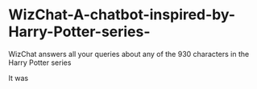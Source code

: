 # WizChat-A-chatbot-inspired-by-Harry-Potter-series-
WizChat answers all your queries about any of the 930 characters in the Harry Potter series

It was
